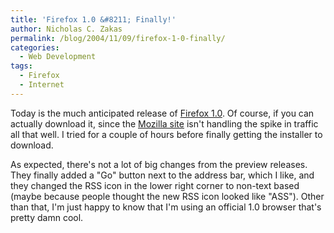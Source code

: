 ```yaml
---
title: 'Firefox 1.0 &#8211; Finally!'
author: Nicholas C. Zakas
permalink: /blog/2004/11/09/firefox-1-0-finally/
categories:
  - Web Development
tags:
  - Firefox
  - Internet
---
```

Today is the much anticipated release of <a href="http://www.mozilla.org/products/firefox" rel="external">Firefox 1.0</a>. Of course, if you can actually download it, since the <a href="http://www.mozilla.org" rel="external">Mozilla site</a> isn't handling the spike in traffic all that well. I tried for a couple of hours before finally getting the installer to download.

As expected, there's not a lot of big changes from the preview releases. They finally added a "Go" button next to the address bar, which I like, and they changed the RSS icon in the lower right corner to non-text based (maybe because people thought the new RSS icon looked like "ASS"). Other than that, I'm just happy to know that I'm using an official 1.0 browser that's pretty damn cool.
